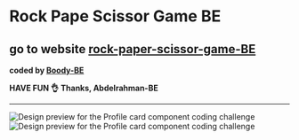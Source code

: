 # Rock Pape Scissor Game BE
## go to website [rock-paper-scissor-game-BE](#)
<b>coded by [Boody-BE](https://github.com/Boody2004/rock-paper-scissor-game-BE)</b>

**HAVE FUN 👌**
**Thanks, Abdelrahman-BE**

---
![Design preview for the Profile card component coding challenge](/assents/game.png)
![Design preview for the Profile card component coding challenge](/assents/game1.png)
